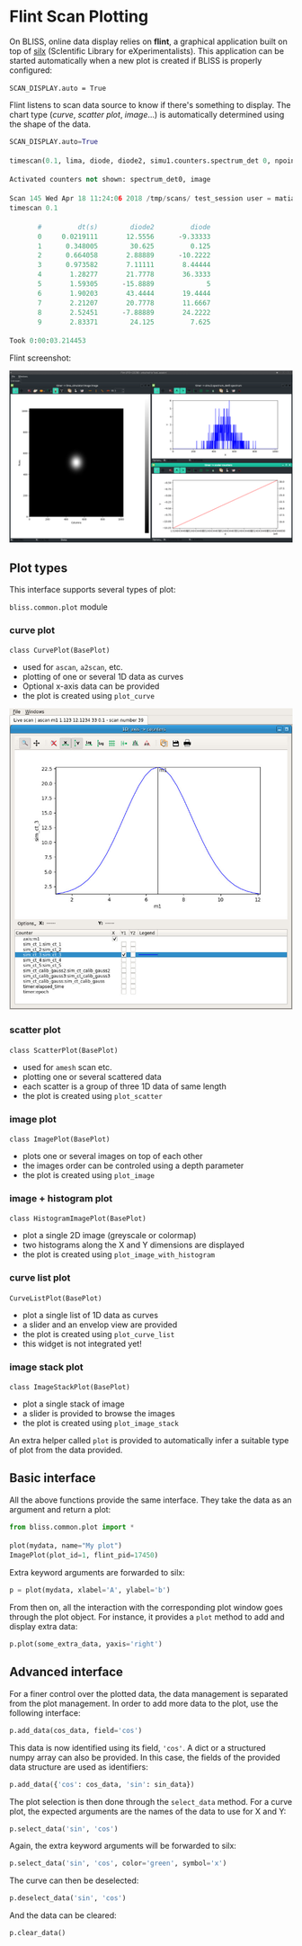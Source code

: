 
# Flint Scan Plotting

On BLISS, online data display relies on **flint**, a graphical application built on top of [silx][1] (ScIentific Library for eXperimentalists).
This application can be started automatically when a new plot is created if BLISS is properly configured:

`SCAN_DISPLAY.auto = True`

Flint listens to scan data source to know if there's something to display. The chart type (*curve*, *scatter plot*, *image*...) is automatically determined using the shape of the data.

```python
SCAN_DISPLAY.auto=True

timescan(0.1, lima, diode, diode2, simu1.counters.spectrum_det 0, npoints=10)

Activated counters not shown: spectrum_det0, image

Scan 145 Wed Apr 18 11:24:06 2018 /tmp/scans/ test_session user = matias
timescan 0.1

       #         dt(s)        diode2         diode
       0     0.0219111       12.5556      -9.33333
       1      0.348005        30.625         0.125
       2      0.664058       2.88889      -10.2222
       3      0.973582       7.11111       8.44444
       4       1.28277       21.7778       36.3333
       5       1.59305      -15.8889             5
       6       1.90203       43.4444       19.4444
       7       2.21207       20.7778       11.6667
       8       2.52451      -7.88889       24.2222
       9       2.83371        24.125         7.625

Took 0:00:03.214453
```

Flint screenshot:

![Flint screenshot](img/flint_screenshot.png)


## Plot types

This interface supports several types of plot:

`bliss.common.plot` module

### curve plot

`class CurvePlot(BasePlot)`

  * used for `ascan`, `a2scan`, etc.
  * plotting of one or several 1D data as curves
  * Optional x-axis data can be provided
  * the plot is created using `plot_curve`

![Screenshot](img/flint_plot_1d_gaussian.jpg)


### scatter plot

`class ScatterPlot(BasePlot)`

  * used for `amesh` scan etc.	
  * plotting one or several scattered data
  * each scatter is a group of three 1D data of same length
  * the plot is created using `plot_scatter`


### image plot

`class ImagePlot(BasePlot)`

  * plots one or several images on top of each other
  * the images order can be controled using a depth parameter
  * the plot is created using `plot_image`

### image + histogram plot

`class HistogramImagePlot(BasePlot)`

  * plot a single 2D image (greyscale or colormap)
  * two histograms along the X and Y dimensions are displayed
  * the plot is created using `plot_image_with_histogram`

### curve list plot

`CurveListPlot(BasePlot)`

  * plot a single list of 1D data as curves
  * a slider and an envelop view are provided
  * the plot is created using `plot_curve_list`
  * this widget is not integrated yet!

### image stack plot

`class ImageStackPlot(BasePlot)`

  * plot a single stack of image
  * a slider is provided to browse the images
  * the plot is created using `plot_image_stack`

An extra helper called `plot` is provided to automatically infer
a suitable type of plot from the data provided.


## Basic interface

All the above functions provide the same interface. They take the data
as an argument and return a plot:

```python
from bliss.common.plot import *

plot(mydata, name="My plot")
ImagePlot(plot_id=1, flint_pid=17450)
```

Extra keyword arguments are forwarded to silx:

```python
p = plot(mydata, xlabel='A', ylabel='b')
```

From then on, all the interaction with the corresponding plot window goes
through the plot object. For instance, it provides a ``plot`` method
to add and display extra data:

```python
p.plot(some_extra_data, yaxis='right')
```

## Advanced interface


For a finer control over the plotted data, the data management is
separated from the plot management. In order to add more data to
the plot, use the following interface:

```python
p.add_data(cos_data, field='cos')
```

This data is now identified using its field, ``'cos'``. A dict or
a structured numpy array can also be provided. In this case,
the fields of the provided data structure are used as identifiers:

```python
p.add_data({'cos': cos_data, 'sin': sin_data})
```

The plot selection is then done through the ``select_data`` method.
For a curve plot, the expected arguments are the names of the data
to use for X and Y:

```python
p.select_data('sin', 'cos')
```

Again, the extra keyword arguments will be forwarded to silx:

```python
p.select_data('sin', 'cos', color='green', symbol='x')
```

The curve can then be deselected:

```python
p.deselect_data('sin', 'cos')
```

And the data can be cleared:

```python
p.clear_data()
```

[1]: http://silx.org